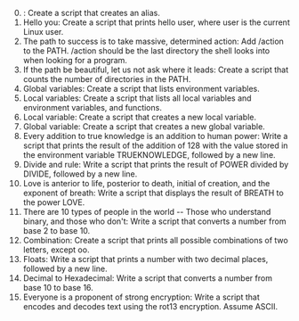  0. <o>: Create a script that creates an alias.
 1. Hello you: Create a script that prints hello user, where user is the current Linux user.
 2. The path to success is to take massive, determined action: Add /action to the PATH. /action should be the last directory the shell looks into when looking for a program.
 3. If the path be beautiful, let us not ask where it leads: Create a script that counts the number of directories in the PATH.
 4. Global variables: Create a script that lists environment variables.
 5. Local variables: Create a script that lists all local variables and environment variables, and functions.
 6. Local variable: Create a script that creates a new local variable.
 7. Global variable: Create a script that creates a new global variable.
 8. Every addition to true knowledge is an addition to human power: Write a script that prints the result of the addition of 128 with the value stored in the environment variable TRUEKNOWLEDGE, followed by a new line.
 9. Divide and rule: Write a script that prints the result of POWER divided by DIVIDE, followed by a new line.
 10. Love is anterior to life, posterior to death, initial of creation, and the exponent of breath: Write a script that displays the result of BREATH to the power LOVE.
 11. There are 10 types of people in the world -- Those who understand binary, and those who don't: Write a script that converts a number from base 2 to base 10.
 12. Combination: Create a script that prints all possible combinations of two letters, except oo.
 13. Floats: Write a script that prints a number with two decimal places, followed by a new line.
 14. Decimal to Hexadecimal: Write a script that converts a number from base 10 to base 16.
 15. Everyone is a proponent of strong encryption: Write a script that encodes and decodes text using the rot13 encryption. Assume ASCII.
